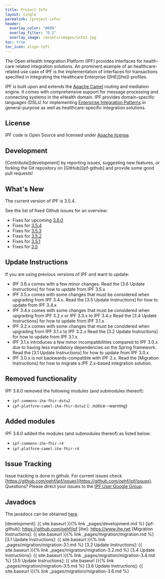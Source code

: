 ```yaml
---
title: Project Info
layout: single
permalink: /project-info/
header:
  overlay_color: "#000"
  overlay_filter: "0.1"
  overlay_image: /assets/images/info2.jpg
toc: true
toc_icon: align-left  
---
```


The Open eHealth Integration Platform (IPF) provides interfaces for health-care related integration solutions.
An prominent example of an healthcare-related use case of IPF is the implementation of interfaces for transactions specified
in Integrating the Healthcare Enterprise ([IHE][ihe]) profiles.

IPF is built upon and extends the [Apache Camel](https://camel.apache.org) routing and mediation engine. 
It comes with comprehensive support for message processing and connecting
systems in the eHealth domain. IPF provides domain-specific languages (DSLs) for implementing
[Enterprise Integration Patterns](https://www.enterpriseintegrationpatterns.com/)
in general-purpose as well as healthcare-specific integration solutions.

## License

IPF code is Open Source and licensed under [Apache license][apache-license].

## Development

[Contribute][development] by reporting issues, suggesting new features, or forking the
Git repository on [GitHub][ipf-github] and provide some good pull requests!

## What's New

The current version of IPF is 3.5.4.

See the list of fixed Github issues for an overview:

* Fixes for upcoming [3.6.0](https://github.com/oehf/ipf/milestone/17?closed=1)
* Fixes for [3.5.4](https://github.com/oehf/ipf/milestone/18?closed=1)
* Fixes for [3.5.3](https://github.com/oehf/ipf/milestone/16?closed=1)
* Fixes for [3.5.2](https://github.com/oehf/ipf/milestone/15?closed=1)
* Fixes for [3.5.1](https://github.com/oehf/ipf/milestone/14?closed=1)
* Fixes for [3.5](https://github.com/oehf/ipf/milestone/12?closed=1)

## Update Instructions

If you are using previous versions of IPF and want to update:

* IPF 3.6.x comes with a few minor changes. Read the [3.6 Update Instructions] for how to update from IPF 3.5.x
* IPF 3.5.x comes with some changes that must be considered when upgrading from IPF 3.4.x. Read the [3.5 Update Instructions] for how to update from IPF 3.4.x
* IPF 3.4.x comes with some changes that must be considered when upgrading from IPF 3.2.x or IPF 3.3.x to IPF 3.4.x Read the [3.4 Update Instructions] for how to update from IPF 3.1.x
* IPF 3.2.x comes with some changes that must be considered when upgrading from IPF 3.1.x to IPF 3.2.x Read the [3.2 Update Instructions] for how to update from IPF 3.1.x
* IPF 3.1.x introduces a few minor incompatibilities compared to IPF 3.0.x due to having less mandatory dependencies on the Spring framework. Read the [3.1 Update Instructions] for how to update from IPF 3.0.x
* IPF 3.0.x is not backwards-compatible with IPF 2.x. Read the [Migration Instructions] for how to migrate a IPF 2.x-based integration solution.

## Removed functionality

IPF 3.6.0 removed the following modules (and submodules thereof):
 * `ipf-commons-ihe-fhir-dstu2`
 * `ipf-platform-camel-ihe-fhir-dstu2`
{: .notice--warning}
 
## Added modules

IPF 3.6.0 added the modules (and submodules thereof) as listed below:

 * `ipf-commons-ihe-fhir-r4`
 * `ipf-platform-camel-ihe-fhir-r4`
 




## Issue Tracking

Issue tracking is done in github. For current issues check [https://github.com/oehf/ipf/issues](https://github.com/oehf/ipf/issues).
Questions? Please direct your issues to the [IPF User Google Group](https://groups.google.com/forum/#!forum/ipf-user). 



## Javadocs

The javadocs can be obtained [here](apidocs/index.html).



[apache-license]: https://www.apache.org/licenses/LICENSE-2.0
[development]: {{ site.baseurl }}{% link _pages/development.md %}
[ipf-github]: https://github.com/oehf/ipf
[ihe]: https://www.ihe.net
[Migration Instructions]: {{ site.baseurl }}{% link _pages/migration/migration.md %}
[3.1 Update Instructions]: {{ site.baseurl }}{% link _pages/migration/migration-3.1.md %}
[3.2 Update Instructions]: {{ site.baseurl }}{% link _pages/migration/migration-3.2.md %}
[3.4 Update Instructions]: {{ site.baseurl }}{% link _pages/migration/migration-3.4.md %}
[3.5 Update Instructions]: {{ site.baseurl }}{% link _pages/migration/migration-3.5.md %}
[3.6 Update Instructions]: {{ site.baseurl }}{% link _pages/migration/migration-3.6.md %}
